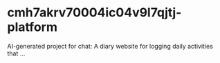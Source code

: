 # cmh7akrv70004ic04v9l7qjtj-platform
AI-generated project for chat: A diary website for logging daily activities that ...
